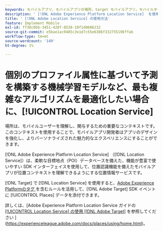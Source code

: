 ```yaml
---
keywords: モバイルアプリ，モバイルアプリの場所，target モバイルアプリ，モバイルターゲットの場所，location service, adobe experience cloud location service, poi，目標地点，sdk，場所，モバイルアプリ 1
description: ' [!DNL Adobe Experience Platform Location Service]  を使用して、位置認識機能を備えたモバイルアプリを有効にする方法を説明します。'
title: ' [!DNL Adobe Location Service] の使用方法'
feature: Implement Mobile
exl-id: ff38c0bb-3451-420f-8538-10f1d0606232
source-git-commit: e5bae1ac9485c3e1d7c55e6386f332755196ffab
workflow-type: tm+mt
source-wordcount: '149'
ht-degree: 1%

---
```


# 個別のプロファイル属性に基づいて予測を構築する機械学習モデルなど、最も複雑なアルゴリズムを最適化したい場合に、[!UICONTROL Location Service]

場所は、モバイルユーザーを理解し、関与するための重要なコンテキストです。 このコンテキストを使用することで、モバイルアプリ開発者はアプリのデザインを強化し、よりパーソナライズされた魅力的なエクスペリエンスにすることができます。

[!DNL Adobe Experience Platform Location Service] （[!DNL Location Service]）は、柔軟な目標地点（POI）データベースを備えた、機能が豊富で使いやすい SDK インターフェイスを使用して、位置認識機能を備えたモバイルアプリが位置コンテキストを理解できるようにする位置情報サービスです。

[!DNL Target] で [!DNL Location Service] を使用すると、[Adobe Experience Platformのタグ ](https://experienceleague.adobe.com/docs/experience-platform/tags/home.html?lang=ja) を含むルールを活用して、[!DNL Adobe Target] SDK イベントに [!UICONTROL Places] データを添付できます。

詳しくは、[Adobe Experience Platform Location Service ガイドの [[!UICONTROL Location Service] の使用  [!DNL Adobe Target]](https://experienceleague.adobe.com/docs/places/using/use-places-with-other-solutions/places-target/places-target.html) を参照してください ](https://experienceleague.adobe.com/docs/places/using/home.html)。
